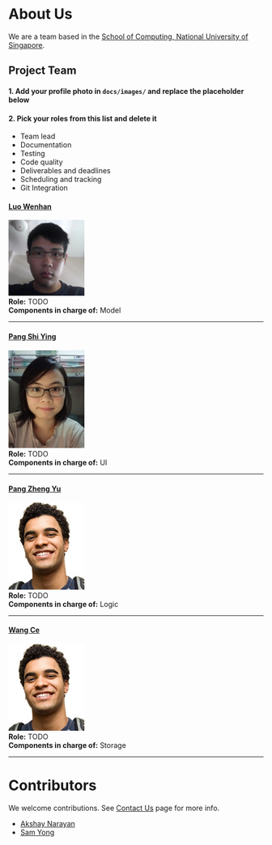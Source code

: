 # About Us

We are a team based in the [School of Computing, National University of Singapore](http://www.comp.nus.edu.sg).

## Project Team

#### 1. Add your profile photo in `docs/images/` and replace the placeholder below

#### 2. Pick your roles from this list and delete it
 * Team lead
 * Documentation
 * Testing
 * Code quality
 * Deliverables and deadlines
 * Scheduling and tracking
 * Git Integration

#### [Luo Wenhan](http://github.com/FausticSun)
<img src="images/wenhan.jpg" width="150"> <br>
**Role:** TODO <br>
**Components in charge of:** Model <br>

-----

#### [Pang Shi Ying](http://github.com/invisidark)
<img src="images/shiying.png" width="150"> <br>
**Role:** TODO <br>
**Components in charge of:** UI <br>

-----

#### [Pang Zheng Yu](http://github.com/pzyu)
<img src="images/profile.png" width="150"> <br>
**Role:** TODO <br>
**Components in charge of:** Logic <br>

-----

#### [Wang Ce](https://github.com/wangce94)
<img src="images/profile.png" width="150"> <br>
**Role:** TODO <br>
**Components in charge of:** Storage <br>

 -----

# Contributors

We welcome contributions. See [Contact Us](ContactUs.md) page for more info.

* [Akshay Narayan](https://github.com/se-edu/addressbook-level4/pulls?q=is%3Apr+author%3Aokkhoy)
* [Sam Yong](https://github.com/se-edu/addressbook-level4/pulls?q=is%3Apr+author%3Amauris)
